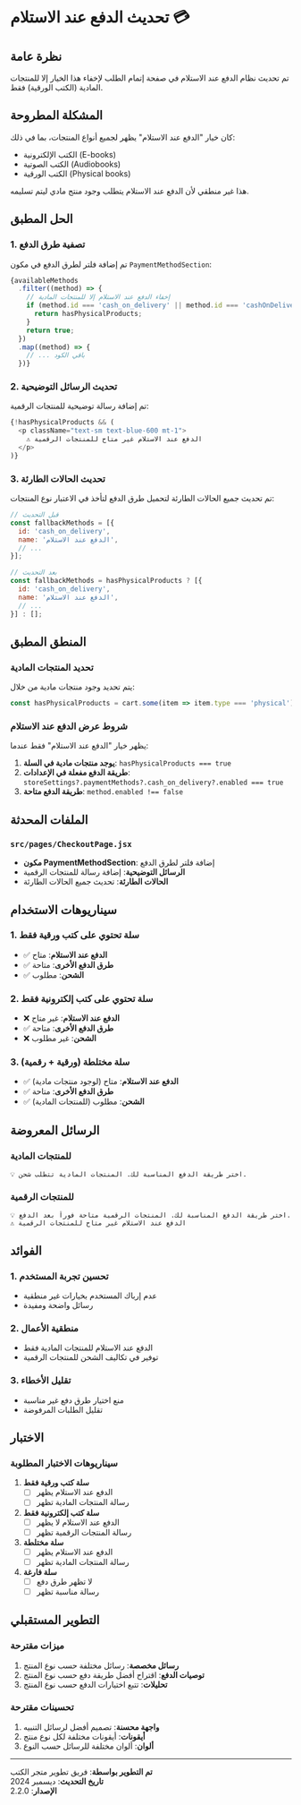 # تحديث الدفع عند الاستلام 💳

## نظرة عامة

تم تحديث نظام الدفع عند الاستلام في صفحة إتمام الطلب لإخفاء هذا الخيار إلا للمنتجات المادية (الكتب الورقية) فقط.

## المشكلة المطروحة

كان خيار "الدفع عند الاستلام" يظهر لجميع أنواع المنتجات، بما في ذلك:
- الكتب الإلكترونية (E-books)
- الكتب الصوتية (Audiobooks)
- الكتب الورقية (Physical books)

هذا غير منطقي لأن الدفع عند الاستلام يتطلب وجود منتج مادي ليتم تسليمه.

## الحل المطبق

### 1. تصفية طرق الدفع
تم إضافة فلتر لطرق الدفع في مكون `PaymentMethodSection`:

```javascript
{availableMethods
  .filter((method) => {
    // إخفاء الدفع عند الاستلام إلا للمنتجات المادية
    if (method.id === 'cash_on_delivery' || method.id === 'cashOnDelivery') {
      return hasPhysicalProducts;
    }
    return true;
  })
  .map((method) => {
    // ... باقي الكود
  })}
```

### 2. تحديث الرسائل التوضيحية
تم إضافة رسالة توضيحية للمنتجات الرقمية:

```javascript
{!hasPhysicalProducts && (
  <p className="text-sm text-blue-600 mt-1">
    ⚠️ الدفع عند الاستلام غير متاح للمنتجات الرقمية
  </p>
)}
```

### 3. تحديث الحالات الطارئة
تم تحديث جميع الحالات الطارئة لتحميل طرق الدفع لتأخذ في الاعتبار نوع المنتجات:

```javascript
// قبل التحديث
const fallbackMethods = [{
  id: 'cash_on_delivery',
  name: 'الدفع عند الاستلام',
  // ...
}];

// بعد التحديث
const fallbackMethods = hasPhysicalProducts ? [{
  id: 'cash_on_delivery',
  name: 'الدفع عند الاستلام',
  // ...
}] : [];
```

## المنطق المطبق

### تحديد المنتجات المادية
يتم تحديد وجود منتجات مادية من خلال:

```javascript
const hasPhysicalProducts = cart.some(item => item.type === 'physical');
```

### شروط عرض الدفع عند الاستلام
يظهر خيار "الدفع عند الاستلام" فقط عندما:
1. **يوجد منتجات مادية في السلة**: `hasPhysicalProducts === true`
2. **طريقة الدفع مفعلة في الإعدادات**: `storeSettings?.paymentMethods?.cash_on_delivery?.enabled === true`
3. **طريقة الدفع متاحة**: `method.enabled !== false`

## الملفات المحدثة

### `src/pages/CheckoutPage.jsx`
- **مكون PaymentMethodSection**: إضافة فلتر لطرق الدفع
- **الرسائل التوضيحية**: إضافة رسالة للمنتجات الرقمية
- **الحالات الطارئة**: تحديث جميع الحالات الطارئة

## سيناريوهات الاستخدام

### 1. سلة تحتوي على كتب ورقية فقط
- ✅ **الدفع عند الاستلام**: متاح
- ✅ **طرق الدفع الأخرى**: متاحة
- ✅ **الشحن**: مطلوب

### 2. سلة تحتوي على كتب إلكترونية فقط
- ❌ **الدفع عند الاستلام**: غير متاح
- ✅ **طرق الدفع الأخرى**: متاحة
- ❌ **الشحن**: غير مطلوب

### 3. سلة مختلطة (ورقية + رقمية)
- ✅ **الدفع عند الاستلام**: متاح (لوجود منتجات مادية)
- ✅ **طرق الدفع الأخرى**: متاحة
- ✅ **الشحن**: مطلوب (للمنتجات المادية)

## الرسائل المعروضة

### للمنتجات المادية
```
💡 اختر طريقة الدفع المناسبة لك. المنتجات المادية تتطلب شحن.
```

### للمنتجات الرقمية
```
💡 اختر طريقة الدفع المناسبة لك. المنتجات الرقمية متاحة فوراً بعد الدفع.
⚠️ الدفع عند الاستلام غير متاح للمنتجات الرقمية
```

## الفوائد

### 1. تحسين تجربة المستخدم
- عدم إرباك المستخدم بخيارات غير منطقية
- رسائل واضحة ومفيدة

### 2. منطقية الأعمال
- الدفع عند الاستلام للمنتجات المادية فقط
- توفير في تكاليف الشحن للمنتجات الرقمية

### 3. تقليل الأخطاء
- منع اختيار طرق دفع غير مناسبة
- تقليل الطلبات المرفوضة

## الاختبار

### سيناريوهات الاختبار المطلوبة

1. **سلة كتب ورقية فقط**
   - [ ] الدفع عند الاستلام يظهر
   - [ ] رسالة المنتجات المادية تظهر

2. **سلة كتب إلكترونية فقط**
   - [ ] الدفع عند الاستلام لا يظهر
   - [ ] رسالة المنتجات الرقمية تظهر

3. **سلة مختلطة**
   - [ ] الدفع عند الاستلام يظهر
   - [ ] رسالة المنتجات المادية تظهر

4. **سلة فارغة**
   - [ ] لا تظهر طرق دفع
   - [ ] رسالة مناسبة تظهر

## التطوير المستقبلي

### ميزات مقترحة
1. **رسائل مخصصة**: رسائل مختلفة حسب نوع المنتج
2. **توصيات الدفع**: اقتراح أفضل طريقة دفع حسب نوع المنتج
3. **تحليلات**: تتبع اختيارات الدفع حسب نوع المنتج

### تحسينات مقترحة
1. **واجهة محسنة**: تصميم أفضل لرسائل التنبيه
2. **أيقونات**: أيقونات مختلفة لكل نوع منتج
3. **ألوان**: ألوان مختلفة للرسائل حسب النوع

---

**تم التطوير بواسطة**: فريق تطوير متجر الكتب  
**تاريخ التحديث**: ديسمبر 2024  
**الإصدار**: 2.2.0










